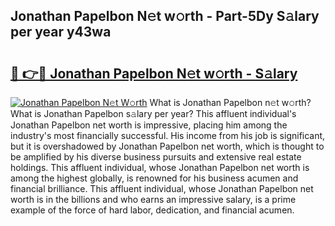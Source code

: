 ## Jonathan Papelbon N𝚎t w𝚘rth - Part-5Dy S𝚊lary per year y43wa

# <h2><a href="http://gc18a1.nevu.top/?p=Jonathan+Papelbon">🔗 👉🔴 Jonathan Papelbon N𝚎t w𝚘rth - S𝚊lary</a></h2>

[![Jonathan Papelbon N𝚎t W𝚘rth](https://i.imgur.com/Oavwk0R.jpeg)](http://gc18a1.nevu.top/?p=Jonathan+Papelbon)
What is Jonathan Papelbon n𝚎t w𝚘rth? What is Jonathan Papelbon s𝚊lary per year?
This affluent individual's Jonathan Papelbon net worth is impressive, placing him among the industry's most financially successful. His income from his job is significant, but it is overshadowed by Jonathan Papelbon net worth, which is thought to be amplified by his diverse business pursuits and extensive real estate holdings. This affluent individual, whose Jonathan Papelbon net worth is among the highest globally, is renowned for his business acumen and financial brilliance. This affluent individual, whose Jonathan Papelbon net worth is in the billions and who earns an impressive salary, is a prime example of the force of hard labor, dedication, and financial acumen.
